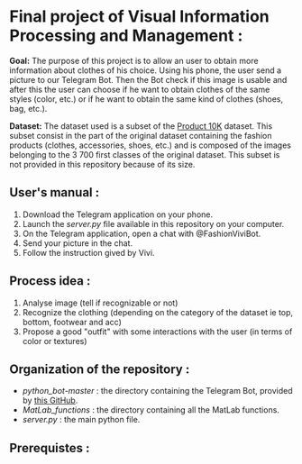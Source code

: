 # Final project of Visual Information Processing and Management :
**Goal:** The purpose of this project is to allow an user to obtain more information about clothes of his choice.
Using his phone, the user send a picture to our Telegram Bot. Then the Bot check if this image is usable and after this 
the user can choose if he want to obtain clothes of the same styles (color, etc.) or if he want to obtain the same kind
of clothes (shoes, bag, etc.).

**Dataset:** The dataset used is a subset of the [Product 10K](https://products-10k.github.io/) dataset. This subset 
consist in the part of the original dataset containing the fashion products (clothes, accessories, shoes, etc.) and is
composed of the images belonging to the 3 700 first classes of the original dataset.
This subset is not provided in this repository because of its size.

## User's manual :
1. Download the Telegram application on your phone.
2. Launch the *server.py* file available in this repository on your computer.
3. On the Telegram application, open a chat with @FashionViviBot.
4. Send your picture in the chat.
5. Follow the instruction gived by Vivi. 

## Process idea :
1. Analyse image (tell if recognizable or not)
2. Recognize the clothing (depending on the category of the dataset ie top, bottom, footwear and acc)
3. Propose a good "outfit" with some interactions with the user (in terms of color or textures)

## Organization of the repository :
- *python_bot-master* : the directory containing the Telegram Bot, provided by [this GitHub](https://github.com/dros1986/python_bot).
- *MatLab_functions* : the directory containing all the MatLab functions. 
- *server.py* : the main python file.

## Prerequistes :